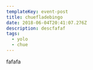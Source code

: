 ```yaml
---
templateKey: event-post
title: chuefladebingo
date: 2018-06-04T20:41:07.276Z
description: descfafaf
tags:
  - yolo
  - chue
---
```

fafafa
